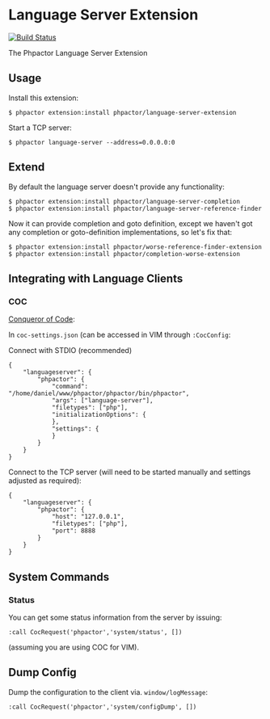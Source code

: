 Language Server Extension
=========================

[![Build Status](https://travis-ci.org/phpactor/language-server-extension.svg?branch=master)](https://travis-ci.org/phpactor/language-server-extension)

The Phpactor Language Server Extension

Usage
-----

Install this extension:

```
$ phpactor extension:install phpactor/language-server-extension
```

Start a TCP server:

```
$ phpactor language-server --address=0.0.0.0:0
```

Extend
------

By default the language server doesn't provide any functionality:

```
$ phpactor extension:install phpactor/language-server-completion
$ phpactor extension:install phpactor/language-server-reference-finder
```

Now it can provide completion and goto definition, except we haven't got any
completion or goto-definition implementations, so let's fix that:

```
$ phpactor extension:install phpactor/worse-reference-finder-extension
$ phpactor extension:install phpactor/completion-worse-extension
```

Integrating with Language Clients
---------------------------------

### COC

[Conqueror of Code](https://github.com/neoclide/coc.nvim):

In `coc-settings.json` (can be accessed in VIM through `:CocConfig`:

Connect with STDIO (recommended)

```
{
    "languageserver": {
        "phpactor": {
            "command": "/home/daniel/www/phpactor/phpactor/bin/phpactor",
            "args": ["language-server"],
            "filetypes": ["php"],
            "initializationOptions": {
            },
            "settings": {
            }
        }
    }
}
```

Connect to the TCP server (will need to be started manually and settings
adjusted as required):

```
{
    "languageserver": {
        "phpactor": {
            "host": "127.0.0.1",
            "filetypes": ["php"],
            "port": 8888
        }
    }
}
```

System Commands
---------------

### Status

You can get some status information from the server by issuing:

```
:call CocRequest('phpactor','system/status', [])
```

(assuming you are using COC for VIM).

## Dump Config

Dump the configuration to the client via. `window/logMessage`:

```
:call CocRequest('phpactor','system/configDump', [])
```

